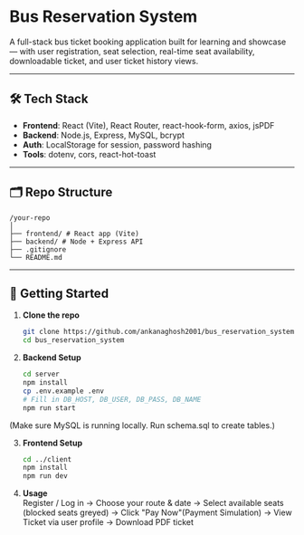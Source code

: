 # Bus Reservation System

A full-stack bus ticket booking application built for learning and showcase — with user registration, seat selection, real-time seat availability, downloadable ticket, and user ticket history views.

---

## 🛠️ Tech Stack

- **Frontend**: React (Vite), React Router, react-hook-form, axios, jsPDF
- **Backend**: Node.js, Express, MySQL, bcrypt
- **Auth**: LocalStorage for session, password hashing
- **Tools**: dotenv, cors, react-hot-toast

---

## 🗂️ Repo Structure

    /your-repo
    │
    ├── frontend/ # React app (Vite)
    ├── backend/ # Node + Express API
    ├── .gitignore
    └── README.md

---

## 🚀 Getting Started

1. **Clone the repo**  
   ```bash
   git clone https://github.com/ankanaghosh2001/bus_reservation_system.git
   cd bus_reservation_system
2. **Backend Setup**
    ```bash
    cd server
    npm install
    cp .env.example .env
    # Fill in DB_HOST, DB_USER, DB_PASS, DB_NAME
    npm run start
    
(Make sure MySQL is running locally. Run schema.sql to create tables.) 
   
3. **Frontend Setup**
    ```bash
    cd ../client
    npm install
    npm run dev

4. **Usage**  
    Register / Log in → Choose your route & date → Select available seats (blocked seats greyed) → Click "Pay Now"(Payment Simulation) → View Ticket via user profile → Download PDF ticket



